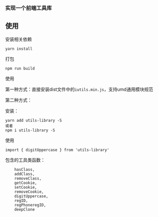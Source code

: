 ### 实现一个前端工具库

## 使用

安装相关依赖
````
yarn install
````

打包
````
npm run build
````
使用

第一种方式：直接安装dist文件中的`iutils.min.js`，支持umd通用模块规范

第二种方式：

安装：
````
yarn add utils-library -S
或者
npm i utils-library -S
````

使用
````
import { digitUppercase } from 'utils-library'
````

包含的工具类函数：

````
    hasClass,
    addClass,
    removeClass,
    getCookie,
    setCookie,
    removeCookie,
    digitUppercase,
    regID,
    regPhoneregID,
    deepClone
````